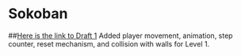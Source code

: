 # Sokoban

##[Here is the link to Draft 1](https://ak5352.itch.io/sokoban-draft-1)
Added player movement, animation, step counter, reset mechanism, and collision with walls for Level 1.
